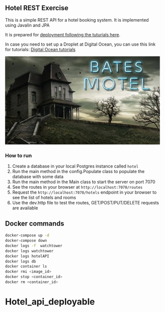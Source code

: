 ## Hotel REST Exercise

This is a simple REST API for a hotel booking system. 
It is implemented using Javalin and JPA

It is prepared for [deployment following the tuturials here](https://dat3cph.github.io/material/deployment/exercises/full-pipeline/).

In case you need to set up a Droplet at Digital Ocean, 
you can use this link for tutorials: [Digital Ocean tutorials](https://dat3cph.github.io/material/toolbox/deployment/digitalocean-signup/)

![Hotel](./docs/bates_hotel.jpg)

### How to run

1. Create a database in your local Postgres instance called `hotel`
2. Run the main method in the config.Populate class to populate the database with some data
3. Run the main method in the Main class to start the server on port 7070
4. See the routes in your browser at `http://localhost:7070/routes`
5. Request the `http://localhost:7070/hotels` endpoint in your browser to see the list of hotels and rooms
6. Use the dev.http file to test the routes, GET/POST/PUT/DELETE requests are available

## Docker commands

```bash
docker-compose up -d
docker-compose down
docker logs -f  watchtower
docker logs watchtower
docker logs hotelAPI
docker logs db
docker container ls
docker rmi <image_id>
docker stop <container_id>
docker rm <container_id>
```
# Hotel_api_deployable
